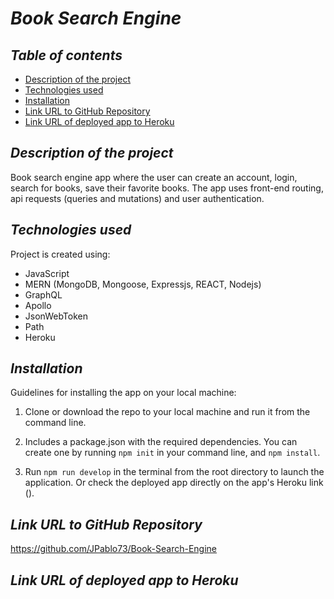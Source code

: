 # **_Book Search Engine_**

## **_Table of contents_**

- [Description of the project](#description-of-the-project)
- [Technologies used](#technologies-used)
- [Installation](#installation)
- [Link URL to GitHub Repository](#link-URL-to-GitHub-repository)
- [Link URL of deployed app to Heroku](#link-URL-of-deployed-app-to-Heroku)

## **_Description of the project_**

Book search engine app where the user can create an account, login, search for books, save their favorite books. The app uses front-end routing, api requests (queries and mutations) and user authentication.

## **_Technologies used_**

Project is created using:

- JavaScript
- MERN (MongoDB, Mongoose, Expressjs, REACT, Nodejs)
- GraphQL
- Apollo
- JsonWebToken
- Path
- Heroku

## **_Installation_**

Guidelines for installing the app on your local machine:

1. Clone or download the repo to your local machine and run it from the command line.

2. Includes a package.json with the required dependencies. You can create one by running `npm init` in your command line, and `npm install`.

3. Run `npm run develop` in the terminal from the root directory to launch the application. Or check the deployed app directly on the app's Heroku link ().

## **_Link URL to GitHub Repository_**

https://github.com/JPablo73/Book-Search-Engine

## **_Link URL of deployed app to Heroku_**
